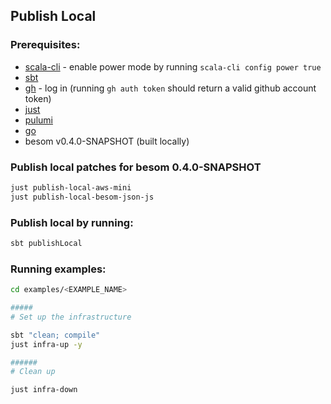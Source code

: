 ## Publish Local

### Prerequisites:
  - [scala-cli](https://scala-cli.virtuslab.org) - enable power mode by running `scala-cli config power true`
  - [sbt](https://www.scala-sbt.org/)
  - [gh](https://cli.github.com) - log in (running `gh auth token` should return a valid github account token)
  - [just](https://github.com/casey/just)
  - [pulumi](https://www.pulumi.com/docs/iac/download-install/)
  - [go](https://go.dev)
  - besom v0.4.0-SNAPSHOT (built locally)
  
### Publish local patches for besom 0.4.0-SNAPSHOT
```bash
just publish-local-aws-mini
just publish-local-besom-json-js
```

### Publish local by running:
```bash
sbt publishLocal
```

### Running examples:
```bash
cd examples/<EXAMPLE_NAME>

#####
# Set up the infrastructure

sbt "clean; compile"
just infra-up -y

######
# Clean up

just infra-down
```
